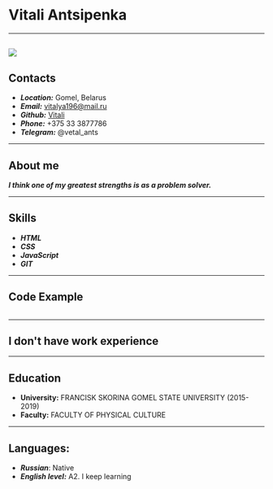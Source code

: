 #  Vitali Antsipenka
---
![](img.jpg)
--- 
## Contacts
 * ___Location:___ Gomel, Belarus
 * ___Email:___ vitalya196@mail.ru
 * ___Github:___ [Vitali](https://github.com/vetalants)
 * ___Phone:___ +375 33 3877786
 * ___Telegram:___ @vetal_ants
 ---
## About me
___I think one of my greatest strengths is as a problem solver.___

---
## Skills
* ___HTML___
* ___CSS___
* ___JavaScript___
* ___GIT___
---
## Code Example
```
```
---
## I don't have work experience
---
## Education
 * **University:** FRANCISK SKORINA GOMEL STATE UNIVERSITY (2015-2019)
 * **Faculty:** FACULTY OF PHYSICAL CULTURE
 ---
## Languages:
* ___Russian___: Native
* ___English level:___ A2. I keep learning
